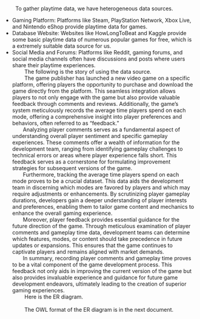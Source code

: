<!DOCTYPE html>
<html>

<head>
  <meta charset="utf-8">
  <meta name="viewport" content="width=device-width, initial-scale=1.0">
  <title>A3-E7</title>
  <link rel="stylesheet" href="https://stackedit.cn/style.css" />
</head>

<body class="stackedit">
  <div class="stackedit__html"><p><font size="12"></font><br>
   To gather playtime data, we have heterogeneous data sources.</p>
<ul>
<li>Gaming Platform: Platforms like Steam, PlayStation Network, Xbox Live, and Nintendo eShop provide playtime data for games.</li>
<li>Database Website: Websites like HowLongToBeat and Kaggle provide some basic playtime data of numerous popular games for free, which is a extremely suitable data source for us.</li>
<li>Social Media and Forums: Platforms like Reddit, gaming forums, and social media channels often have discussions and posts where users share their playtime experiences.<br>
   The following is the story of using the data source.<br>
   The game publisher has launched a new video game on a specific platform, offering players the opportunity to purchase and download the game directly from the platform. This seamless integration allows players to not only engage with the game but also provide valuable feedback through comments and reviews. Additionally, the game’s system meticulously records the average time players spend on each mode, offering a comprehensive insight into player preferences and behaviors, often referred to as “feedback.”<br>
  Analyzing player comments serves as a fundamental aspect of understanding overall player sentiment and specific gameplay experiences. These comments offer a wealth of information for the development team, ranging from identifying gameplay challenges to technical errors or areas where player experience falls short. This feedback serves as a cornerstone for formulating improvement strategies for subsequent versions of the game.<br>
  Furthermore, tracking the average time players spend on each mode proves to be a crucial dataset. This data aids the development team in discerning which modes are favored by players and which may require adjustments or enhancements. By scrutinizing player gameplay durations, developers gain a deeper understanding of player interests and preferences, enabling them to tailor game content and mechanics to enhance the overall gaming experience.<br>
  Moreover, player feedback provides essential guidance for the future direction of the game. Through meticulous examination of player comments and gameplay time data, development teams can determine which features, modes, or content should take precedence in future updates or expansions. This ensures that the game continues to captivate players and remains aligned with market demands.<br>
  In summary, recording player comments and gameplay time proves to be a vital component of the game development process. This feedback not only aids in improving the current version of the game but also provides invaluable experience and guidance for future game development endeavors, ultimately leading to the creation of superior gaming experiences.<br>
   Here is the ER diagram.<br>
<img src="https://tinypic.host/images/2024/04/02/PlaytimeERD.png" alt=""><br>
   The OWL format of the ER diagram is in the next document.</li>
</ul>
</div>
</body>

</html>
